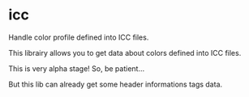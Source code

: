 icc
===

Handle color profile defined into ICC files.

This librairy allows you to get data about colors defined into ICC files.

This is very alpha stage! So, be patient…

But this lib can already get some header informations tags data.
